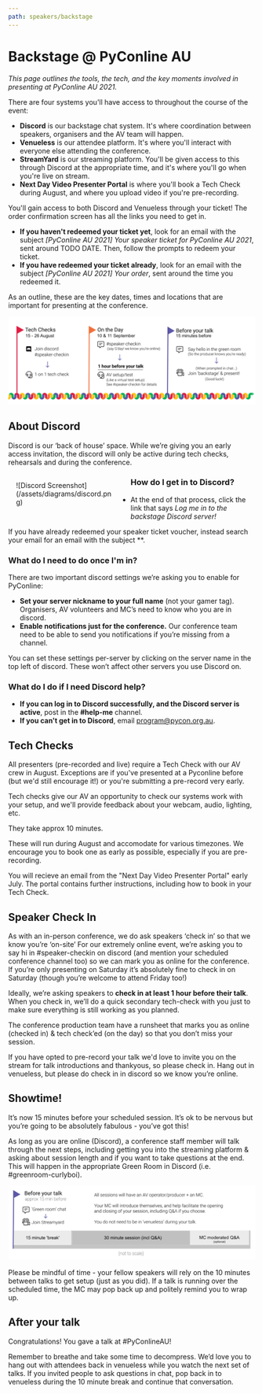 ```yaml
---
path: speakers/backstage
---
```


# Backstage @ PyConline AU

*This page outlines the tools, the tech, and the key moments involved in presenting at PyConline AU 2021.*

There are four systems you'll have access to throughout the course of the event:

* **Discord** is our backstage chat system. It's where coordination between speakers, organisers and the AV team will happen.
* **Venueless** is our attendee platform. It's where you'll interact with everyone else attending the conference.
* **StreamYard** is our streaming platform. You'll be given access to this through Discord at the appropriate time, and it's where you'll go when you're live on stream.
* **Next Day Video Presenter Portal** is where you'll book a Tech Check during August, and where you upload video if you're pre-recording.

You'll gain access to both Discord and Venueless through your ticket! The order confirmation screen has all the links you need to get in.

* **If you haven't redeemed your ticket yet**, look for an email with the subject *[PyConline AU 2021] Your speaker ticket for PyConline AU 2021*, sent around TODO DATE. Then, follow the prompts to redeem your ticket.
* **If you have redeemed your ticket already**, look for an email with the subject *[PyConline AU 2021] Your order*, sent around the time you redeemed it.

As an outline, these are the key dates, times and locations that are important for presenting at the conference.

![Speaker timeline](/assets/diagrams/timeline.png)

## About Discord
Discord is our ‘back of house’ space. While we’re giving you an early access invitation, the discord will only be active during tech checks, rehearsals and during the conference.
<p style="float: left; width:40%; padding-right: 1rem; margin: 1rem">![Discord Screenshot](/assets/diagrams/discord.png)</p>

### How do I get in to Discord?

* At the end of that process, click the link that says *Log me in to the backstage Discord server!*

If you have already redeemed your speaker ticket voucher, instead search your email for an email with the subject **.

### What do I need to do once I'm in?

There are two important discord settings we’re asking you to enable for PyConline:

 * **Set your server nickname to your full name** (not your gamer tag).  Organisers, AV volunteers and MC’s need to know who you are in discord.
 * **Enable notifications just for the conference.** Our conference team need to be able to send you notifications if you’re missing from a channel.

You can set these settings per-server by clicking on the server name in the top left of discord. These won’t affect other servers you use Discord on.

### What do I do if I need Discord help?

* **If you can log in to Discord successfully, and the Discord server is active**, post in the **#help-me** channel.
* **If you can't get in to Discord**, email [program@pycon.org.au](mailto:program@pycon.org.au).

## Tech Checks

All presenters (pre-recorded and live) require a Tech Check with our AV crew in August.  Exceptions are if you've presented at a Pyconline before (but we'd still encourage it!) or you're submitting a pre-record very early.

Tech checks give our AV an opportunity to check our systems work with your setup, and we'll provide feedback about your webcam, audio, lighting, etc. 

They take approx 10 minutes.

These will run during August and accomodate for various timezones.  We encourage you to book one as early as possible, especially if you are pre-recording.

You will recieve an email from the "Next Day Video Presenter Portal" early July.  The portal contains further instructions, including how to book in your Tech Check.


## Speaker Check In
As with an in-person conference, we do ask speakers ‘check in’ so that we know you’re ‘on-site’ For our extremely online event, we’re asking you to say hi in #speaker-checkin on discord (and mention your scheduled conference channel too) so we can mark you as online for the conference. If you’re only presenting on Saturday it’s absolutely fine to check in on Saturday (though you’re welcome to attend Friday too!)

Ideally, we’re asking speakers to **check in at least 1 hour before their talk**. When you check in, we’ll do a quick secondary tech-check with you just to make sure everything is still working as you planned.

The conference production team have a runsheet that marks you as online (checked in) & tech check’ed (on the day) so that you don’t miss your session.

If you have opted to pre-record your talk we'd love to invite you on the stream for talk introductions and thankyous, so please check in.  Hang out in venueless, but please do check in in discord so we know you’re online.

## Showtime!

It’s now 15 minutes before your scheduled session. It’s ok to be nervous but you’re going to be absolutely fabulous - you’ve got this!

As long as you are online (Discord), a conference staff member will talk through the next steps, including getting you into the streaming platform & asking about session length and if you want to take questions at the end.  This will happen in the appropriate Green Room in Discord (i.e. #greenroom-curlyboi).


 ![Presenting timeline](/assets/diagrams/presenting.png)

Please be mindful of time - your fellow speakers will rely on the 10 minutes between talks to get setup (just as you did). If a talk is running over the scheduled time, the MC may pop back up and politely remind you to wrap up.

##  After your talk
Congratulations! You gave a talk at #PyConlineAU!

Remember to breathe and take some time to decompress. We’d love you to hang out with attendees back in venueless while you watch the next set of talks. If you invited people to ask questions in chat, pop back in to venueless during the 10 minute break and continue that conversation.
